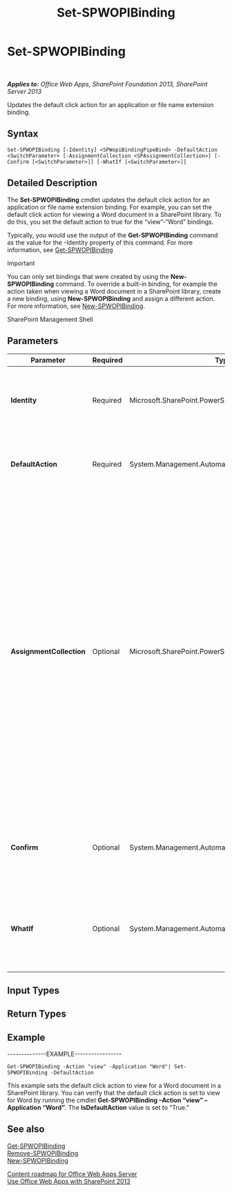 ﻿---
title: Set-SPWOPIBinding
TOCTitle: Set-SPWOPIBinding
ms:assetid: e373528f-e69b-4e25-9df4-3a5f80ab64ac
ms:mtpsurl: https://technet.microsoft.com/en-us/library/JJ219454(v=office.15)
ms:contentKeyID: 48409081
ms.date: 10/13/2017
mtps_version: v=office.15
---

# Set-SPWOPIBinding

 

_**Applies to:** Office Web Apps, SharePoint Foundation 2013, SharePoint Server 2013_


Updates the default click action for an application or file name extension binding.

## Syntax

    Set-SPWOPIBinding [-Identity] <SPWopiBindingPipeBind> -DefaultAction <SwitchParameter> [-AssignmentCollection <SPAssignmentCollection>] [-Confirm [<SwitchParameter>]] [-WhatIf [<SwitchParameter>]]

## Detailed Description

The **Set-SPWOPIBinding** cmdlet updates the default click action for an application or file name extension binding. For example, you can set the default click action for viewing a Word document in a SharePoint library. To do this, you set the default action to true for the “view”-“Word” bindings.

Typically, you would use the output of the **Get-SPWOPIBinding** command as the value for the -Identity property of this command. For more information, see [Get-SPWOPIBinding](get-spwopibinding.md)


> [!IMPORTANT]
> You can only set bindings that were created by using the <STRONG>New-SPWOPIBinding</STRONG> command. To override a built-in binding, for example the action taken when viewing a Word document in a SharePoint library, create a new binding, using <STRONG>New-SPWOPIBinding</STRONG> and assign a different action. For more information, see <A href="new-spwopibinding.md">New-SPWOPIBinding</A>.



SharePoint Management Shell

## Parameters


<table>
<colgroup>
<col style="width: 25%" />
<col style="width: 25%" />
<col style="width: 25%" />
<col style="width: 25%" />
</colgroup>
<thead>
<tr class="header">
<th>Parameter</th>
<th>Required</th>
<th>Type</th>
<th>Description</th>
</tr>
</thead>
<tbody>
<tr class="odd">
<td><p><strong>Identity</strong></p></td>
<td><p>Required</p></td>
<td><p>Microsoft.SharePoint.PowerShell.SPWopiBindingPipeBind</p></td>
<td><p>Specifies the binding. Typically, you would use the output of the <strong>Get-SPWOPIBinding</strong> command as the value for the –Identity.</p></td>
</tr>
<tr class="even">
<td><p><strong>DefaultAction</strong></p></td>
<td><p>Required</p></td>
<td><p>System.Management.Automation.SwitchParameter</p></td>
<td><p>Specifies whether the binding should be set as the default click action for an application or file name extension in the binding.</p></td>
</tr>
<tr class="odd">
<td><p><strong>AssignmentCollection</strong></p></td>
<td><p>Optional</p></td>
<td><p>Microsoft.SharePoint.PowerShell.SPAssignmentCollection</p></td>
<td><p>Manages objects for the purpose of proper disposal. Use of objects, such as <strong>SPWeb</strong> or <strong>SPSite</strong>, can use large amounts of memory and use of these objects in Windows PowerShell scripts requires proper memory management. Using the <strong>SPAssignment</strong> object, you can assign objects to a variable and dispose of the objects after they are needed to free up memory. When <strong>SPWeb</strong>, <strong>SPSite</strong>, or <strong>SPSiteAdministration</strong> objects are used, the objects are automatically disposed of if an assignment collection or the <strong>Global</strong> parameter is not used.</p>
<div class="alert">

> [!NOTE]
> When the <STRONG>Global</STRONG> parameter is used, all objects are contained in the global store. If objects are not immediately used, or disposed of by using the <STRONG>Stop-SPAssignment</STRONG> command, an out-of-memory scenario can occur.


</div>
<p></p></td>
</tr>
<tr class="even">
<td><p><strong>Confirm</strong></p></td>
<td><p>Optional</p></td>
<td><p>System.Management.Automation.SwitchParameter</p></td>
<td><p>Prompts you for confirmation before executing the command. For more information, type the following command: <strong>get-help about_commonparameters</strong>.</p></td>
</tr>
<tr class="odd">
<td><p><strong>WhatIf</strong></p></td>
<td><p>Optional</p></td>
<td><p>System.Management.Automation.SwitchParameter</p></td>
<td><p>Displays a message that describes the effect of the command instead of executing the command. For more information, type the following command: <strong>get-help about_commonparameters</strong>.</p></td>
</tr>
</tbody>
</table>


## Input Types

## Return Types

## Example

\--------------EXAMPLE-----------------

    Get-SPWOPIBinding -Action "view" -Application "Word"| Set-SPWOPIBinding -DefaultAction

This example sets the default click action to view for a Word document in a SharePoint library. You can verify that the default click action is set to view for Word by running the cmdlet **Get-SPWOPIBinding –Action “view” –Application “Word”**. The **IsDefaultAction** value is set to “True.”

## See also


[Get-SPWOPIBinding](get-spwopibinding.md)  
[Remove-SPWOPIBinding](remove-spwopibinding.md)  
[New-SPWOPIBinding](new-spwopibinding.md)  


[Content roadmap for Office Web Apps Server](content-roadmap-for-office-web-apps-server.md)  
[Use Office Web Apps with SharePoint 2013](use-office-web-apps-with-sharepoint-2013.md)

